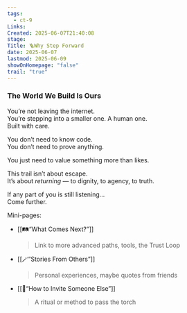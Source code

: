 ```yaml
---
tags:
  - ct-9
Links: 
Created: 2025-06-07T21:40:08
stage: 
Title: 🪜Why Step Forward
date: 2025-06-07
lastmod: 2025-06-09
showOnHomepage: "false"
trail: "true"
---
```

### The World We Build Is Ours

You’re not leaving the internet.  
You’re stepping into a smaller one. A human one.  
Built with care.

You don’t need to know code.  
You don’t need to prove anything.

You just need to value something more than likes.

This trail isn’t about escape.  
It’s about _returning_ — to dignity, to agency, to truth.

If any part of you is still listening…  
Come further.

Mini-pages:

- [[🛤“What Comes Next?”]]
    
    > Link to more advanced paths, tools, the Trust Loop
    
- [[🪄“Stories From Others”]]
    
    > Personal experiences, maybe quotes from friends
    
- [[🎒“How to Invite Someone Else”]]
    
    > A ritual or method to pass the torch